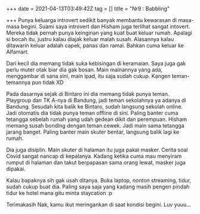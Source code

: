 +++
date = 2021-04-13T03:49:42Z
tag = []
title = "Nr9 : Babbling"

+++
Punya keluarga introvert sedikit banyak membantu kewarasan di masa-masa begini. Suami saya introvert dan Hisham juga terlihat sangat intovert. Mereka tidak pernah punya keinginan yang kuat buat keluar rumah. Apalagi si bocah itu, justru kalau diajak keluar malah susah. Alasannya kalau ditawarin keluar adalah capek, panas dan ramai. Bahkan cuma keluar ke Alfamart. 

Dari kecil dia memang tidak suka kebisingan di keramaian. Saya juga gak perlu muter otak biar dia gak bosan. Main mainannya yang ada, menggambar di sana sini, main ipad, itu saja sudah cukup. Kangen teman-temannya pun tidak XD

Pada dasarnya sejak di Bintaro ini dia memang tidak punya teman. Playgroup dan TK A-nya di Bandung, jadi teman sekolahnya ya adanya di Bandung. Sesudah kita balik ke Bintaro, sudah langsung sekolah online. Jadi otomatis dia tidak punya teman offline di sini. Paling banter cuma tetangga sebelah rumah yang udah gedean dikit dan perempuan. Hisham memang susah bonding dengan teman cewek. Jadi main sama tetangga jarang banget. Paling banter main skuter bentar, langsung balik lagi ke rumah. 

Dia juga disiplin. Main skuter di halaman itu juga pakai masker. Cerita soal Covid sangat nancap di kepalanya. Kadang ketika cuma mau menyiram rumput di halaman dan takut berpapasan sama orang lewat, masker juga dipakai. 

Kalau bapaknya sih gak usah ditanya. Buka laptop, nonton streaming, tidur, sudah cukup buat dia. Paling saya saja yang kadang masih pengen pindah tidur ke hotel mana gitu minta staycation :p

Terimakasih Nak, kamu ikut meringankan di saat kondisi begini. Luv yuuu...